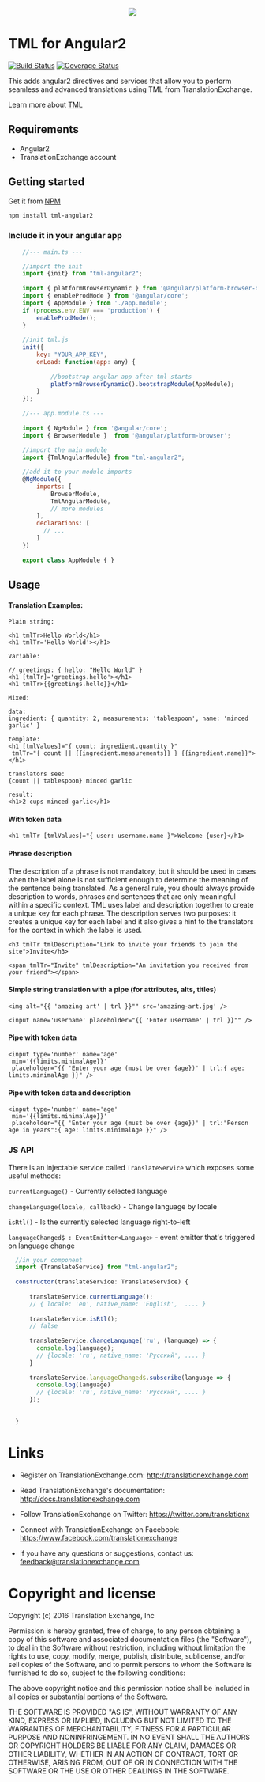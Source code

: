 <p align="center">
  <img src="https://avatars0.githubusercontent.com/u/1316274?v=3&s=200">
</p>

# TML for Angular2
[![Build Status](https://travis-ci.org/translationexchange/tml-js-angular2.svg?branch=master)](https://travis-ci.org/translationexchange/tml-js-angular2)
[![Coverage Status](https://coveralls.io/repos/translationexchange/tml-js-angular2/badge.png?branch=master)](https://coveralls.io/r/translationexchange/tml-js-angular2?branch=master)


This adds angular2 directives and services that allow you to perform seamless and advanced translations using TML from TranslationExchange.

Learn more about [TML](http://translationexchange.com/docs/tml/basics)

## Requirements

- Angular2
- TranslationExchange account


## Getting started

Get it from [NPM](http://npmjs.org/)

```sh
npm install tml-angular2
```

### Include it in your angular app
```js
    //--- main.ts ---

    //import the init 
    import {init} from "tml-angular2";
    
    import { platformBrowserDynamic } from '@angular/platform-browser-dynamic';
    import { enableProdMode } from '@angular/core';
    import { AppModule } from './app.module';
    if (process.env.ENV === 'production') {
        enableProdMode();
    }
    
    //init tml.js
    init({
        key: "YOUR_APP_KEY",
        onLoad: function(app: any) {
            
            //bootstrap angular app after tml starts
            platformBrowserDynamic().bootstrapModule(AppModule);
        }
    });
    
    //--- app.module.ts ---
    
    import { NgModule } from '@angular/core';
    import { BrowserModule }  from '@angular/platform-browser';
    
    //import the main module
    import {TmlAngularModule} from "tml-angular2";

    //add it to your module imports
    @NgModule({
        imports: [
            BrowserModule,
            TmlAngularModule,
            // more modules
        ],
        declarations: [
          // ...
        ]
    })
    
    export class AppModule { }
```

## Usage

#### Translation Examples:
    
    Plain string:
    
    <h1 tmlTr>Hello World</h1>
    <h1 tmlTr='Hello World'></h1>
    
    Variable:
    
    // greetings: { hello: "Hello World" }
    <h1 [tmlTr]='greetings.hello'></h1>
    <h1 tmlTr>{{greetings.hello}}</h1>
    
    Mixed:
    
    data:
    ingredient: { quantity: 2, measurements: 'tablespoon', name: 'minced garlic' }
    
    template:
    <h1 [tmlValues]="{ count: ingredient.quantity }" 
     tmlTr="{ count || {{ingredient.measurements}} } {{ingredient.name}}"></h1>

    translators see:
    {count || tablespoon} minced garlic 
    
    result:
    <h1>2 cups minced garlic</h1>
        
#### With token data
    
    <h1 tmlTr [tmlValues]="{ user: username.name }">Welcome {user}</h1>

#### Phrase description ####

The description of a phrase is not mandatory, but it should be used in cases when the label alone is not sufficient enough to determine the meaning of the sentence being translated. As a general rule, you should always provide description to words, phrases and sentences that are only meaningful within a specific context. TML uses label and description together to create a unique key for each phrase. The description serves two purposes: it creates a unique key for each label and it also gives a hint to the translators for the context in which the label is used.

    <h3 tmlTr tmlDescription="Link to invite your friends to join the site">Invite</h3>
    
    <span tmlTr="Invite" tmlDescription="An invitation you received from your friend"></span>

#### Simple string translation with a pipe (for attributes, alts, titles)
    
    <img alt="{{ 'amazing art' | trl }}"" src='amazing-art.jpg' />
    
    <input name='username' placeholder="{{ 'Enter username' | trl }}"" />
    
    
#### Pipe with token data
    
    <input type='number' name='age' 
     min='{{limits.minimalAge}}' 
     placeholder="{{ 'Enter your age (must be over {age})' | trl:{ age: limits.minimalAge }}" />
    
    
#### Pipe with token data and description
    
    <input type='number' name='age' 
     min='{{limits.minimalAge}}' 
     placeholder="{{ 'Enter your age (must be over {age})' | trl:"Person age in years":{ age: limits.minimalAge }}" />
    
    
<a name="js-api"></a>
### JS API ###

There is an injectable service called `TranslateService` which exposes some useful methods:

`currentLanguage()` - Currently selected language

`changeLanguage(locale, callback)` - Change language by locale

`isRtl()` - Is the currently selected language right-to-left

`languageChanged$ : EventEmitter<Language>` - event emitter that's triggered on language change

```js
  //in your component
  import {TranslateService} from "tml-angular2";
  
  constructor(translateService: TranslateService) {
      
      translateService.currentLanguage();
      // { locale: 'en', native_name: 'English',  .... }
      
      translateService.isRtl();
      // false
      
      translateService.changeLanguage('ru', (language) => {
        console.log(language);
        // {locale: 'ru', native_name: 'Русский', .... } 
      }
      
      translateService.languageChanged$.subscribe(language => { 
        console.log(language)
        // {locale: 'ru', native_name: 'Русский', .... }
      });
            

  }
```


     
Links
==================

* Register on TranslationExchange.com: http://translationexchange.com

* Read TranslationExchange's documentation: http://docs.translationexchange.com

* Follow TranslationExchange on Twitter: https://twitter.com/translationx

* Connect with TranslationExchange on Facebook: https://www.facebook.com/translationexchange

* If you have any questions or suggestions, contact us: feedback@translationexchange.com


Copyright and license
==================

Copyright (c) 2016 Translation Exchange, Inc

Permission is hereby granted, free of charge, to any person obtaining
a copy of this software and associated documentation files (the
"Software"), to deal in the Software without restriction, including
without limitation the rights to use, copy, modify, merge, publish,
distribute, sublicense, and/or sell copies of the Software, and to
permit persons to whom the Software is furnished to do so, subject to
the following conditions:

The above copyright notice and this permission notice shall be
included in all copies or substantial portions of the Software.

THE SOFTWARE IS PROVIDED "AS IS", WITHOUT WARRANTY OF ANY KIND,
EXPRESS OR IMPLIED, INCLUDING BUT NOT LIMITED TO THE WARRANTIES OF
MERCHANTABILITY, FITNESS FOR A PARTICULAR PURPOSE AND
NONINFRINGEMENT. IN NO EVENT SHALL THE AUTHORS OR COPYRIGHT HOLDERS BE
LIABLE FOR ANY CLAIM, DAMAGES OR OTHER LIABILITY, WHETHER IN AN ACTION
OF CONTRACT, TORT OR OTHERWISE, ARISING FROM, OUT OF OR IN CONNECTION
WITH THE SOFTWARE OR THE USE OR OTHER DEALINGS IN THE SOFTWARE.     
